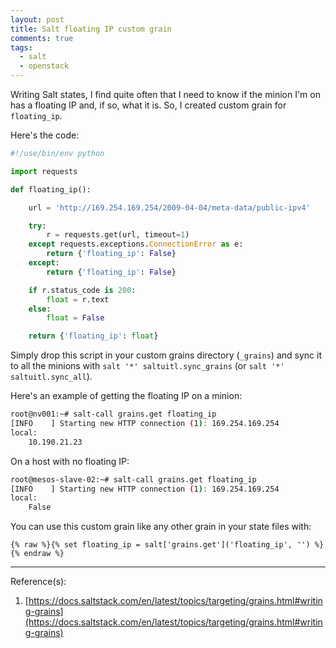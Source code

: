 ```yaml
---
layout: post
title: Salt floating IP custom grain
comments: true
tags: 
  - salt
  - openstack
---
```


Writing Salt states, I find quite often that I need to know if the minion I'm on has a floating IP and, if so, what it is.  So, I created custom grain for `floating_ip`.
<!--more-->

Here's the code:

~~~ python
#!/use/bin/env python

import requests

def floating_ip():

	url = 'http://169.254.169.254/2009-04-04/meta-data/public-ipv4'

    try:
        r = requests.get(url, timeout=1)
    except requests.exceptions.ConnectionError as e:
        return {'floating_ip': False}
    except:
        return {'floating_ip': False}

    if r.status_code is 200:
        float = r.text
    else:
        float = False

    return {'floating_ip': float}
~~~

Simply drop this script in your custom grains directory (`_grains`) and sync it to all the minions with `salt '*' saltuitl.sync_grains` (or `salt '*' saltuitl.sync_all`).

Here's an example of getting the floating IP on a minion:

~~~ sh
root@nv001:~# salt-call grains.get floating_ip
[INFO    ] Starting new HTTP connection (1): 169.254.169.254
local:
    10.190.21.23
~~~

On a host with no floating IP:

~~~ sh
root@mesos-slave-02:~# salt-call grains.get floating_ip
[INFO    ] Starting new HTTP connection (1): 169.254.169.254
local:
    False
~~~

You can use this custom grain like any other grain in your state files with:

~~~ jinja
{% raw %}{% set floating_ip = salt['grains.get']('floating_ip', '') %}{% endraw %}
~~~

---

Reference(s):

1. [https://docs.saltstack.com/en/latest/topics/targeting/grains.html#writing-grains](https://docs.saltstack.com/en/latest/topics/targeting/grains.html#writing-grains)

